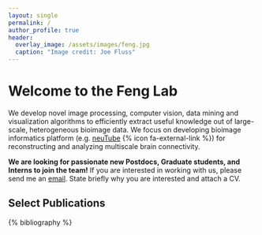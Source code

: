 ```yaml
---
layout: single
permalink: /
author_profile: true
header:
  overlay_image: /assets/images/feng.jpg
  caption: "Image credit: Joe Fluss"
---
```


# Welcome to the Feng Lab
We develop novel image processing, computer vision, data mining and visualization algorithms to efficiently extract useful knowledge out of large-scale, heterogeneous bioimage data. We focus on developing bioimage informatics platform (e.g. [neuTube](http://neutracing.com) {% icon fa-external-link %}) for reconstructing and analyzing multiscale brain connectivity.

**We are looking for passionate new Postdocs, Graduate students, and Interns to join the team!** If you are interested in working with us, please send me an [email](mailto:feng@kist.re.kr). State briefly why you are interested and attach a CV.

## Select Publications
{% bibliography %}